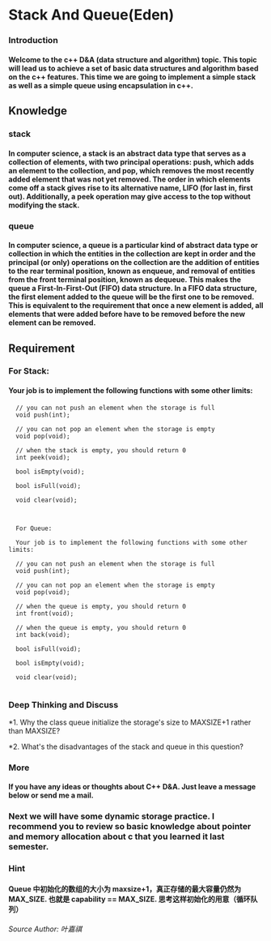 # Stack And Queue(Eden)

### Introduction

#### Welcome to the c++ D&A (data structure and algorithm) topic. This topic will lead us to achieve a set of basic data structures and algorithm based on the c++ features. This time we are going to implement a simple stack as well as a simple queue using encapsulation in c++.

 

## Knowledge

### stack

#### In computer science, a stack is an abstract data type that serves as a collection of elements, with two principal operations: push, which adds an element to the collection, and pop, which removes the most recently added element that was not yet removed. The order in which elements come off a stack gives rise to its alternative name, LIFO (for last in, first out). Additionally, a peek operation may give access to the top without modifying the stack.

### queue

#### In computer science, a queue is a particular kind of abstract data type or collection in which the entities in the collection are kept in order and the principal (or only) operations on the collection are the addition of entities to the rear terminal position, known as enqueue, and removal of entities from the front terminal position, known as dequeue. This makes the queue a First-In-First-Out (FIFO) data structure. In a FIFO data structure, the first element added to the queue will be the first one to be removed. This is equivalent to the requirement that once a new element is added, all elements that were added before have to be removed before the new element can be removed.

 

## Requirement
### For Stack:

#### Your job is to implement the following functions with some other limits:
```
  // you can not push an element when the storage is full 
  void push(int);

  // you can not pop an element when the storage is empty 
  void pop(void);

  // when the stack is empty, you should return 0 
  int peek(void);

  bool isEmpty(void);

  bool isFull(void);

  void clear(void);



  For Queue:

  Your job is to implement the following functions with some other limits:

  // you can not push an element when the storage is full
  void push(int);

  // you can not pop an element when the storage is empty
  void pop(void);

  // when the queue is empty, you should return 0
  int front(void);

  // when the queue is empty, you should return 0
  int back(void);

  bool isFull(void);

  bool isEmpty(void);

  void clear(void);
 
```
### Deep Thinking and Discuss

*1. Why the class queue initialize the storage's size to MAXSIZE+1 rather than MAXSIZE?

*2. What's the disadvantages of the stack and queue in this question?

 

### More

#### If you have any ideas or thoughts about C++ D&A. Just leave a message below or send me a mail.

### Next we will have some dynamic storage practice. I recommend you to review so basic knowledge about pointer and memory allocation about c that you learned it last semester.

### Hint
#### Queue 中初始化的数组的大小为 maxsize+1，真正存储的最大容量仍然为MAX_SIZE. 也就是 capability == MAX_SIZE. 思考这样初始化的用意（循环队列）
*Source Author: 叶嘉祺*